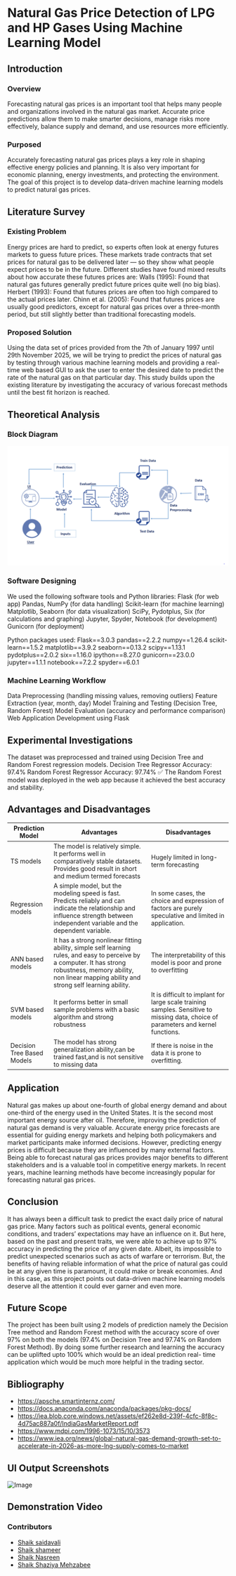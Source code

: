 # Natural Gas Price Detection of LPG and HP Gases Using Machine Learning Model

## Introduction
### Overview
Forecasting natural gas prices is an important tool that helps many people and organizations involved in the natural gas market. Accurate price predictions allow them to make smarter decisions, manage risks more effectively, balance supply and demand, and use resources more efficiently.

### Purposed
Accurately forecasting natural gas prices plays a key role in shaping effective energy policies and planning. It is also very important for economic planning, energy investments, and protecting the environment. The goal of this project is to develop data-driven machine learning models to predict natural gas prices.

## Literature Survey
### Existing Problem
Energy prices are hard to predict, so experts often look at energy futures markets to guess future prices. These markets trade contracts that set prices for natural gas to be delivered later — so they show what people expect prices to be in the future.
Different studies have found mixed results about how accurate these futures prices are:
Walls (1995): Found that natural gas futures generally predict future prices quite well (no big bias).
Herbert (1993): Found that futures prices are often too high compared to the actual prices later.
Chinn et al. (2005): Found that futures prices are usually good predictors, except for natural gas prices over a three-month period, but still slightly better than traditional forecasting models.

### Proposed Solution
Using the data set of prices provided from the 7th of January 1997 until 29th November 2025, we will be trying to predict the prices of natural gas by testing through various machine learning models and providing a real-time web based GUI to ask the user to enter the desired date to predict the rate of the natural gas on that particular day. This study builds upon the existing literature by investigating the accuracy of various forecast methods until the best fit horizon is reached.

## Theoretical Analysis
### Block Diagram
![Image](https://github.com/saidavali123/natural-gas-price1/blob/master/Natural-Gas-Price-Prediction-System-main/Images/Technical%20Architecture.png)
### Software Designing
We used the following software tools and Python libraries:
Flask (for web app)
Pandas, NumPy (for data handling)
Scikit-learn (for machine learning)
Matplotlib, Seaborn (for data visualization)
SciPy, Pydotplus, Six (for calculations and graphing)
Jupyter, Spyder, Notebook (for development)
Gunicorn (for deployment)

Python packages used:
Flask==3.0.3
pandas==2.2.2
numpy==1.26.4
scikit-learn==1.5.2
matplotlib==3.9.2
seaborn==0.13.2
scipy==1.13.1
pydotplus==2.0.2
six==1.16.0
ipython==8.27.0
gunicorn==23.0.0
jupyter==1.1.1
notebook==7.2.2
spyder==6.0.1

### Machine Learning Workflow
Data Preprocessing (handling missing values, removing outliers)
Feature Extraction (year, month, day)
Model Training and Testing (Decision Tree, Random Forest)
Model Evaluation (accuracy and performance comparison)
Web Application Development using Flask

## Experimental Investigations

The dataset was preprocessed and trained using Decision Tree and Random Forest regression models.
Decision Tree Regressor Accuracy: 97.4%
Random Forest Regressor Accuracy: 97.74% ✅
The Random Forest model was deployed in the web app because it achieved the best accuracy and stability.

## Advantages and Disadvantages
| Prediction Model  | Advantages | Disadvantages |
| ------------- | ------------- | ------------- |
| TS models  | The model is relatively simple. It performs well in comparatively stable datasets. Provides good result in short and medium termed forecasts  | Hugely limited in long-term forecasting |
| Regression models  | A simple model, but the modeling speed is fast. Predicts reliably and can indicate the relationship and influence strength between independent variable and the dependent variable.  | In some cases, the choice and expression of factors are purely speculative and limited in application. |
| ANN based models  | It has a strong nonlinear fitting ability, simple self learning rules, and easy to perceive by a computer. It has strong robustness, memory ability, non linear mapping ability and strong self learning ability. | The interpretability of this model is poor and prone to overfitting |
| SVM based models  | It performs better in small sample problems with a basic algorithm and strong robustness | It is difficult to implant for large scale training samples. Sensitive to missing data, choice of parameters and kernel functions. |
| Decision Tree Based Models | The model has strong generalization ability,can be trained fast,and is not sensitive to missing data | If there is noise in the data it is prone to overfitting. |

## Application
Natural gas makes up about one-fourth of global energy demand and about one-third of the energy used in the United States. It is the second most important energy source after oil. Therefore, improving the prediction of natural gas demand is very valuable.
Accurate energy price forecasts are essential for guiding energy markets and helping both policymakers and market participants make informed decisions. However, predicting energy prices is difficult because they are influenced by many external factors.
Being able to forecast natural gas prices provides major benefits to different stakeholders and is a valuable tool in competitive energy markets. In recent years, machine learning methods have become increasingly popular for forecasting natural gas prices.


## Conclusion
It has always been a difficult task to predict the exact daily price of natural gas price. Many factors such as political events, general economic conditions, and traders’ expectations may have an influence on it. But here, based on the past and present traits, we were able to achieve up to 97% accuracy in predicting the price of any given date. Albeit, its impossible to predict unexpected scenarios such as acts of warfare or terrorism. But, the benefits of having reliable information of what the price of natural gas could be at any given time is paramount, it could make or break economies. And in this case, as this project points out data-driven machine learning models deserve all the attention it could ever garner and even more.

## Future Scope
The project has been built using 2 models of prediction namely the Decision Tree method and Random Forest method with the accuracy score of over 97% on both the models (97.4% on Decision Tree and 97.74% on Random Forest Method). By doing some further research and learning the accuracy can be uplifted upto 100% which would be an ideal prediction real- time application which would be much more helpful in the trading sector.

## Bibliography
- https://apsche.smartinternz.com/
- https://docs.anaconda.com/anaconda/packages/pkg-docs/
- https://iea.blob.core.windows.net/assets/ef262e8d-239f-4cfc-8f8c-4d75ac887a0f/IndiaGasMarketReport.pdf
- https://www.mdpi.com/1996-1073/15/10/3573
- https://www.iea.org/news/global-natural-gas-demand-growth-set-to-accelerate-in-2026-as-more-lng-supply-comes-to-market
   
## UI Output Screenshots
![Image]()

## Demonstration Video


### Contributors
- [Shaik saidavali](https://github.com/saidavali123)
- [Shaik shameer]()
- [Shaik Nasreen]()
- [Shaik Shaziya Mehzabee]()


